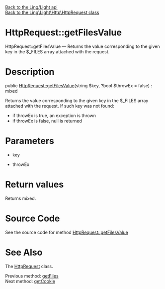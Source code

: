 [Back to the Ling/Light api](https://github.com/lingtalfi/Light/blob/master/doc/api/Ling/Light.md)<br>
[Back to the Ling\Light\Http\HttpRequest class](https://github.com/lingtalfi/Light/blob/master/doc/api/Ling/Light/Http/HttpRequest.md)


HttpRequest::getFilesValue
================



HttpRequest::getFilesValue — Returns the value corresponding to the given key in the $_FILES array attached with the request.




Description
================


public [HttpRequest::getFilesValue](https://github.com/lingtalfi/Light/blob/master/doc/api/Ling/Light/Http/HttpRequest/getFilesValue.md)(string $key, ?bool $throwEx = false) : mixed




Returns the value corresponding to the given key in the $_FILES array attached with the request.
If such key was not found:

- if throwEx is true, an exception is thrown
- if throwEx is false, null is returned




Parameters
================


- key

    

- throwEx

    


Return values
================

Returns mixed.








Source Code
===========
See the source code for method [HttpRequest::getFilesValue](https://github.com/lingtalfi/Light/blob/master/Http/HttpRequest.php#L380-L389)


See Also
================

The [HttpRequest](https://github.com/lingtalfi/Light/blob/master/doc/api/Ling/Light/Http/HttpRequest.md) class.

Previous method: [getFiles](https://github.com/lingtalfi/Light/blob/master/doc/api/Ling/Light/Http/HttpRequest/getFiles.md)<br>Next method: [getCookie](https://github.com/lingtalfi/Light/blob/master/doc/api/Ling/Light/Http/HttpRequest/getCookie.md)<br>

